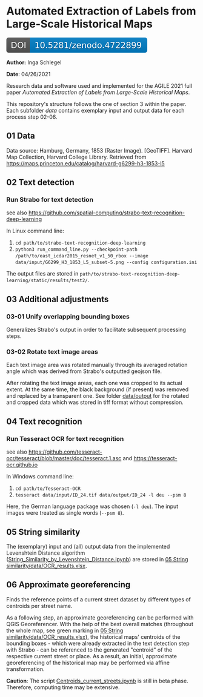 # Automated Extraction of Labels from Large-Scale Historical Maps

[![DOI](https://github.com/IngaSchl/Label-Extraction/blob/main/zenodo.4722899.svg)](https://doi.org/10.5281/zenodo.4721174)

**Author:** Inga Schlegel

**Date**: 04/26/2021

Research data and software used and implemented for the AGILE 2021 full paper *Automated Extraction of Labels from Large-Scale Historical Maps*. 

This repository's structure follows the one of section 3 within the paper. Each subfolder *data* contains exemplary input and output data for each process step 02-06.


## 01 Data

Data source: Hamburg, Germany, 1853 (Raster Image). [GeoTIFF]. Harvard Map Collection, Harvard College Library. Retrieved from https://maps.princeton.edu/catalog/harvard-g6299-h3-1853-l5


## 02 Text detection

### Run Strabo for text detection
see also https://github.com/spatial-computing/strabo-text-recognition-deep-learning

In Linux command line:
1) `cd path/to/strabo-text-recognition-deep-learning`
2) `python3 run_command_line.py --checkpoint-path /path/to/east_icdar2015_resnet_v1_50_rbox --image data/input/G6299_H3_1853_L5_subset-5.png --config configuration.ini`

The output files are stored in `path/to/strabo-text-recognition-deep-learning/static/results/test2/`.


## 03 Additional adjustments

### 03-01 Unify overlapping bounding boxes
Generalizes Strabo's output in order to facilitate subsequent processing steps.

### 03-02 Rotate text image areas
Each text image area was rotated manually through its averaged rotation angle which was derived from Strabo's outputted geojson file.

After rotating the text image areas, each one was cropped to its actual extent.
At the same time, the black background (if present) was removed and replaced by a transparent one.
See folder [data/output](https://github.com/IngaSchl/Label-Extraction/tree/main/03%20Additional%20adjustments/02%20rotate%20text%20image%20areas/data/output) for the rotated and cropped data which was stored in tiff format without compression.


## 04 Text recognition

### Run Tesseract OCR for text recognition

see also https://github.com/tesseract-ocr/tesseract/blob/master/doc/tesseract.1.asc and https://tesseract-ocr.github.io

In Windows command line:
1) `cd path/to/Tesseract-OCR`
2) `tesseract data/input/ID_24.tif data/output/ID_24 -l deu --psm 8`

Here, the German language package was chosen (`-l deu`). The input images were treated as single words (`--psm 8`).


## 05 String similarity

The (exemplary) input and (all) output data from the implemented Levenshtein Distance algorithm ([String_Similarity_by_Levenshtein_Distance.ipynb](https://gitlab.com/g2lab/label-extraction-from-historical-maps/-/blob/master/05%20String%20similarity/String_Similarity_by_Levenshtein_Distance.ipynb)) are stored in [05 String similarity/data/OCR_results.xlsx](https://gitlab.com/g2lab/label-extraction-from-historical-maps/-/blob/master/05%20String%20similarity/data/OCR_results.xlsx).


## 06 Approximate georeferencing

Finds the reference points of a current street dataset by different types of centroids per street name.

As a following step, an approximate georeferencing can be performed with QGIS Georeferencer. With the help of the best overall matches (throughout the whole map, see green marking in [05 String similarity/data/OCR_results.xlsx](https://github.com/IngaSchl/Label-Extraction/blob/main/05%20String%20similarity/data/OCR_results.xlsx)), the historical maps' centroids of the bounding boxes - which were already extracted in the text detection step with Strabo - can be referenced to the generated "centroid" of the respective current street or place. As a result, an initial, approximate georeferencing of the historical map may be performed via affine transformation.

**Caution**: The script [Centroids_current_streets.ipynb](https://github.com/IngaSchl/Label-Extraction/blob/main/06%20Approximate%20georeferencing/Centroids_current_streets.ipynb) is still in beta phase. Therefore, computing time may be extensive.
